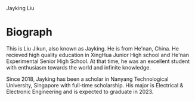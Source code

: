 <html lang = "en">
<style>
body {
  background-image: url('xuanran.png');
}
</style>
<head>
Jayking Liu
</head>
<body>
  <h1>Biograph</h1>
  <p>
    This is Liu Jikun, also known as Jayking. He is from He'nan, China. He recieved high quality education in XingHua Junior High school and He'nan Experimental Senior High School. At that time, he was an excellent student with enthusiasm towards the world and infinite knowledge.
  </p>
  <p>
    Since 2018, Jayking has been a scholar in Nanyang Technological University, Singapore with full-time scholarship. His major is Electrical & Electronic Engineering and is expected to graduate in 2023.
  </p>
</body>
</html>
